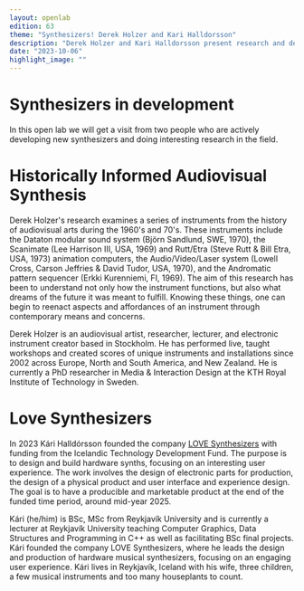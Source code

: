 ```yaml
---
layout: openlab
edition: 63
theme: "Synthesizers! Derek Holzer and Kari Halldorsson"
description: "Derek Holzer and Kari Halldorsson present research and development"
date: "2023-10-06"
highlight_image: ""
---
```


<script>
    import CaptionedImage from "../../components/Images/CaptionedImage.svelte"
</script>

<CaptionedImage
    src="openlabs/holzer.jpg"
    alt="Derek Holzer" 
    caption="Derek Holzer"/>

# Synthesizers in development

In this open lab we will get a visit from two people who are actively developing new synthesizers and doing interesting research in the field.


# Historically Informed Audiovisual Synthesis

Derek Holzer's research examines a series of instruments from the history of audiovisual arts during the 1960's and 70's. These instruments include the Dataton modular sound system (Björn Sandlund, SWE, 1970), the Scanimate (Lee Harrison III, USA, 1969) and Rutt/Etra (Steve Rutt & Bill Etra, USA, 1973) animation computers, the Audio/Video/Laser system (Lowell Cross, Carson Jeffries & David Tudor, USA, 1970), and the Andromatic pattern sequencer (Erkki Kurenniemi, FI, 1969). The aim of this research has been to understand not only how the instrument functions, but also what dreams of the future it was meant to fulfill. Knowing these things, one can begin to reenact aspects and affordances of an instrument through contemporary means and concerns.

Derek Holzer is an audiovisual artist, researcher, lecturer, and electronic instrument creator based in Stockholm. He has performed live, taught workshops and created scores of unique instruments and installations since 2002 across Europe, North and South America, and New Zealand. He is currently a PhD researcher in Media & Interaction Design at the KTH Royal Institute of Technology in Sweden.





# Love Synthesizers

In 2023 Kári Halldórsson founded the company [LOVE Synthesizers](https://www.lovesynthesizers.com) with funding from the Icelandic Technology Development Fund. The purpose is to design and build hardware synths, focusing on an interesting user experience. The work involves the design of electronic parts for production, the design of a physical product and user interface and experience design. The goal is to have a producible and marketable product at the end of the funded time period, around mid-year 2025.

<CaptionedImage
    src="openlabs/lovesynth.jpg"
    alt="Love Synthesizer" 
    caption="Love Synthesizer"/>

Kári (he/him) is BSc, MSc from Reykjavík University and is currently a lecturer at Reykjavík University teaching Computer Graphics, Data Structures and Programming in C++ as well as facilitating BSc final projects. Kári founded the company LOVE Synthesizers, where he leads the design and production of hardware musical synthesizers, focusing on an engaging user experience. Kári lives in Reykjavík, Iceland with his wife, three children, a few musical instruments and too many houseplants to count.
